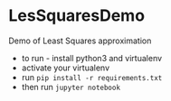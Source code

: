 # LesSquaresDemo

Demo of Least Squares approximation

* to run - install python3 and virtualenv
* activate your virtualenv
* run <code>pip install -r requirements.txt </code>
* then run <code>jupyter notebook</code>
